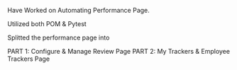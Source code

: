 Have Worked on Automating Performance Page. 

Utilized both POM & Pytest

Splitted the performance page into 


PART 1: Configure & Manage Review Page
PART 2: My Trackers & Employee Trackers Page
